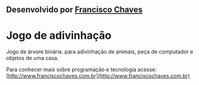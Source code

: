 ## Desenvolvido por [Francisco Chaves](http://www.franciscochaves.com.br)

# Jogo de adivinhação

Jogo de árvore binária. para adivinhação de animais, peça de computador e objetos de uma casa.


Para conhecer mais sobre programação e tecnologia acesse: [http://www.franciscochaves.com.br](http://www.franciscochaves.com.br)
